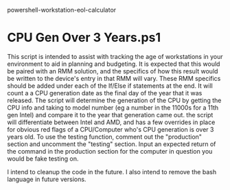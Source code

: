 powershell-workstation-eol-calculator

# CPU Gen Over 3 Years.ps1
This script is intended to assist with tracking the age of workstations in your environment to aid in planning and budgeting. It is expected that this would be paired with an RMM solution, and the specifics of how this result would be written to the device's entry in that RMM will vary. These RMM specifics should be added under each of the If/Else if statements at the end.
It will count a a CPU generation date as the final day of the year that it was released. 
The script will determine the generation of the CPU by getting the CPU info and taking to model number (eg a number in the 11000s for a 11th gen Intel) and compare it to the year that generation came out. 
the script will differentiate between Intel and AMD, and has a few overrides in place for obvious red flags of a CPU/Computer who's CPU generation is over 3 years old. 
To use the testing function, comment out the "production" section and uncomment the "testing" section. Input an expected return of the command in the production section for the computer in question you would be fake testing on. 

I intend to cleanup the code in the future. I also intend to remove the bash language in future versions. 


